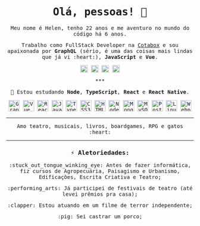 <samp>
<h1 align="center">Olá, pessoas! 👋</h1>

<p align="center">
  Meu nome é Helen, tenho 22 anos e me aventuro no mundo do código há 6 anos.
</p>
<p align="center">
  Trabalho como FullStack Developer na <a href="https://cotabox.com.br/" target="_blank">Cotabox</a> e sou apaixonada por <strong>GraphQL</strong> (sério, é uma das coisas mais lindas que já vi :heart:), <strong>JavaScript</strong> e <strong>Vue</strong>.
</p>

<p align="center">
  <a href="https://linkedin.com/in/helendiashd" target="_blank"><img align="center" src="https://cdn.jsdelivr.net/npm/simple-icons@3.0.1/icons/linkedin.svg" alt="helendiashd" height="20" width="20" /></a>
  <a href="https://twitter.com/helendiashd" target="_blank"><img align="center" src="https://cdn.jsdelivr.net/npm/simple-icons@3.0.1/icons/twitter.svg" alt="helendiashd" height="20" width="20" /></a>
  <a href="https://dev.to/helendias" target="_blank"><img align="center" src="https://cdn.jsdelivr.net/npm/simple-icons@3.0.1/icons/dev-dot-to.svg" alt="helendias" height="20" width="20" /></a>
  <a href="https://instagram.com/helendias.hd" target="_blank"><img align="center" src="https://cdn.jsdelivr.net/npm/simple-icons@3.0.1/icons/instagram.svg" alt="helendias.hd" height="20" width="20" /></a>
</p>

<p align="center">***</p>

<p align="center">🌱 Estou estudando <strong>Node</strong>, <strong>TypeScript</strong>, <strong>React</strong> e <strong>React Native</strong>.</p>

<p align="center">
  <img src="https://upload.wikimedia.org/wikipedia/commons/thumb/1/17/GraphQL_Logo.svg/1024px-GraphQL_Logo.svg.png" alt="GraphQL" width="30" height="30"/>
  <img src="https://konpa.github.io/devicon/devicon.git/icons/vuejs/vuejs-original-wordmark.svg" alt="Vue.js" width="30" height="30"/>
  <img src="https://konpa.github.io/devicon/devicon.git/icons/react/react-original-wordmark.svg" alt="React" width="30" height="30"/>
  <img src="https://konpa.github.io/devicon/devicon.git/icons/javascript/javascript-original.svg" alt="JavaScript" width="30" height="30"/>
  <img src="https://konpa.github.io/devicon/devicon.git/icons/typescript/typescript-original.svg" alt="TypeScript" width="30" height="30"/>
  <img src="https://konpa.github.io/devicon/devicon.git/icons/css3/css3-original-wordmark.svg" alt="CSS3" width="30" height="30"/>
  <img src="https://konpa.github.io/devicon/devicon.git/icons/html5/html5-original-wordmark.svg" alt="HTML5" width="30" height="30"/>
  <img src="https://konpa.github.io/devicon/devicon.git/icons/nodejs/nodejs-original-wordmark.svg" alt="Node.js" width="30" height="30"/>
  <img src="https://konpa.github.io/devicon/devicon.git/icons/mongodb/mongodb-original-wordmark.svg" alt="MongoDB" width="30" height="30"/>
  <img src="https://konpa.github.io/devicon/devicon.git/icons/mysql/mysql-original-wordmark.svg" alt="MySQL" width="30" height="30"/>
  <img src="https://konpa.github.io/devicon/devicon.git/icons/postgresql/postgresql-original-wordmark.svg" alt="PostgreSQL" width="30" height="30"/>
  <img src="https://konpa.github.io/devicon/devicon.git/icons/linux/linux-original.svg" alt="Linux" width="30" height="30"/>
  <img src="https://konpa.github.io/devicon/devicon.git/icons/webpack/webpack-original.svg" alt="Webpack" width="30" height="30"/>
</p>


***

<p align="center">Amo teatro, musicais, livros, boardgames, RPG e gatos :heart:</p>

***

<h3 align="center">⚡ Aletoriedades:</h3>

<p align="center"> :stuck_out_tongue_winking_eye: Antes de fazer informática, fiz cursos de Agropecuária, Paisagismo e Urbanismo, Edificações, Escrita Criativa e Teatro;</p>
<p align="center"> :performing_arts: Já participei de festivais de teatro (até levei prêmios pra casa);</p>
<p align="center"> :clapper: Estou atuando em um filme de terror independente;</p>
<p align="center"> :pig: Sei castrar um porco;</p>
</samp>
